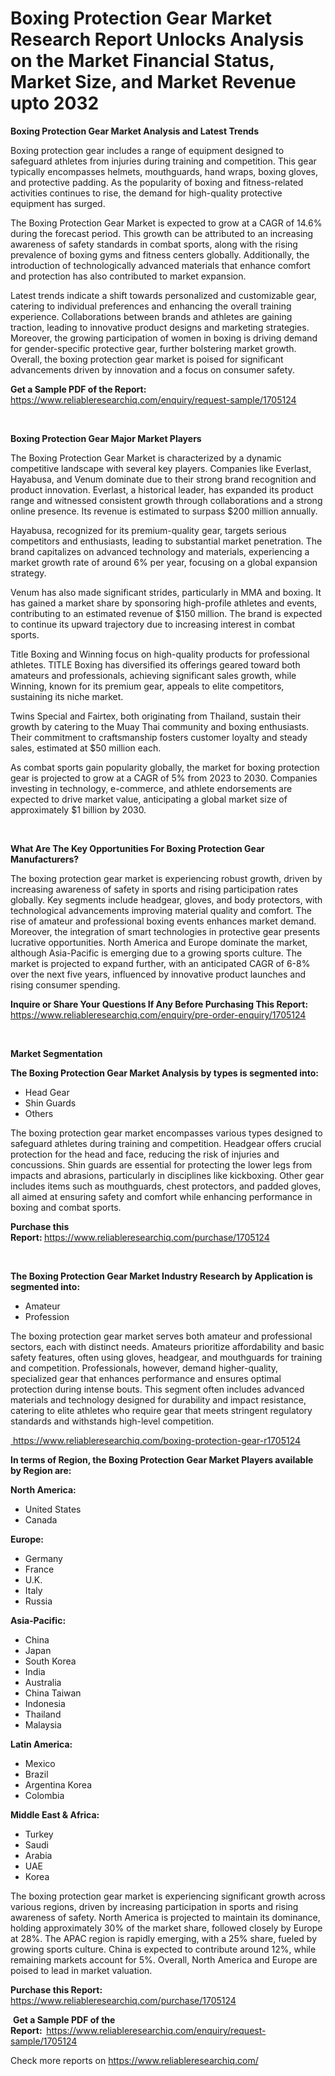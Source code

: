 <p><h1>Boxing Protection Gear Market Research Report Unlocks Analysis on the Market Financial Status, Market Size, and Market Revenue upto 2032</h1></p><p><strong>Boxing Protection Gear Market Analysis and Latest Trends</strong></p>
<p><p>Boxing protection gear includes a range of equipment designed to safeguard athletes from injuries during training and competition. This gear typically encompasses helmets, mouthguards, hand wraps, boxing gloves, and protective padding. As the popularity of boxing and fitness-related activities continues to rise, the demand for high-quality protective equipment has surged.</p><p>The Boxing Protection Gear Market is expected to grow at a CAGR of 14.6% during the forecast period. This growth can be attributed to an increasing awareness of safety standards in combat sports, along with the rising prevalence of boxing gyms and fitness centers globally. Additionally, the introduction of technologically advanced materials that enhance comfort and protection has also contributed to market expansion.</p><p>Latest trends indicate a shift towards personalized and customizable gear, catering to individual preferences and enhancing the overall training experience. Collaborations between brands and athletes are gaining traction, leading to innovative product designs and marketing strategies. Moreover, the growing participation of women in boxing is driving demand for gender-specific protective gear, further bolstering market growth. Overall, the boxing protection gear market is poised for significant advancements driven by innovation and a focus on consumer safety.</p></p>
<p><strong>Get a Sample PDF of the Report:&nbsp;</strong> <a href="https://www.reliableresearchiq.com/enquiry/request-sample/1705124?utm_campaign=2292&utm_medium=2&utm_source=Github&utm_content=ia&utm_term=27032025&utm_id=boxing-protection-gear">https://www.reliableresearchiq.com/enquiry/request-sample/1705124</a></p>
<p>&nbsp;</p>
<p><strong>Boxing Protection Gear Major Market Players</strong></p>
<p><p>The Boxing Protection Gear Market is characterized by a dynamic competitive landscape with several key players. Companies like Everlast, Hayabusa, and Venum dominate due to their strong brand recognition and product innovation. Everlast, a historical leader, has expanded its product range and witnessed consistent growth through collaborations and a strong online presence. Its revenue is estimated to surpass $200 million annually.</p><p>Hayabusa, recognized for its premium-quality gear, targets serious competitors and enthusiasts, leading to substantial market penetration. The brand capitalizes on advanced technology and materials, experiencing a market growth rate of around 6% per year, focusing on a global expansion strategy.</p><p>Venum has also made significant strides, particularly in MMA and boxing. It has gained a market share by sponsoring high-profile athletes and events, contributing to an estimated revenue of $150 million. The brand is expected to continue its upward trajectory due to increasing interest in combat sports.</p><p>Title Boxing and Winning focus on high-quality products for professional athletes. TITLE Boxing has diversified its offerings geared toward both amateurs and professionals, achieving significant sales growth, while Winning, known for its premium gear, appeals to elite competitors, sustaining its niche market.</p><p>Twins Special and Fairtex, both originating from Thailand, sustain their growth by catering to the Muay Thai community and boxing enthusiasts. Their commitment to craftsmanship fosters customer loyalty and steady sales, estimated at $50 million each.</p><p>As combat sports gain popularity globally, the market for boxing protection gear is projected to grow at a CAGR of 5% from 2023 to 2030. Companies investing in technology, e-commerce, and athlete endorsements are expected to drive market value, anticipating a global market size of approximately $1 billion by 2030.</p></p>
<p>&nbsp;</p>
<p><strong>What Are The Key Opportunities For Boxing Protection Gear Manufacturers?</strong></p>
<p><p>The boxing protection gear market is experiencing robust growth, driven by increasing awareness of safety in sports and rising participation rates globally. Key segments include headgear, gloves, and body protectors, with technological advancements improving material quality and comfort. The rise of amateur and professional boxing events enhances market demand. Moreover, the integration of smart technologies in protective gear presents lucrative opportunities. North America and Europe dominate the market, although Asia-Pacific is emerging due to a growing sports culture. The market is projected to expand further, with an anticipated CAGR of 6-8% over the next five years, influenced by innovative product launches and rising consumer spending.</p></p>
<p><strong>Inquire or Share Your Questions If Any Before Purchasing This Report:</strong> <a href="https://www.reliableresearchiq.com/enquiry/pre-order-enquiry/1705124?utm_campaign=2292&utm_medium=2&utm_source=Github&utm_content=ia&utm_term=27032025&utm_id=boxing-protection-gear">https://www.reliableresearchiq.com/enquiry/pre-order-enquiry/1705124</a></p>
<p>&nbsp;</p>
<p><strong>Market Segmentation</strong></p>
<p><strong>The Boxing Protection Gear Market Analysis by types is segmented into:</strong></p>
<p><ul><li>Head Gear</li><li>Shin Guards</li><li>Others</li></ul></p>
<p><p>The boxing protection gear market encompasses various types designed to safeguard athletes during training and competition. Headgear offers crucial protection for the head and face, reducing the risk of injuries and concussions. Shin guards are essential for protecting the lower legs from impacts and abrasions, particularly in disciplines like kickboxing. Other gear includes items such as mouthguards, chest protectors, and padded gloves, all aimed at ensuring safety and comfort while enhancing performance in boxing and combat sports.</p></p>
<p><strong>Purchase this Report:&nbsp;</strong><a href="https://www.reliableresearchiq.com/purchase/1705124?utm_campaign=2292&utm_medium=2&utm_source=Github&utm_content=ia&utm_term=27032025&utm_id=boxing-protection-gear">https://www.reliableresearchiq.com/purchase/1705124</a></p>
<p>&nbsp;</p>
<p><strong>The Boxing Protection Gear Market Industry Research by Application is segmented into:</strong></p>
<p><ul><li>Amateur</li><li>Profession</li></ul></p>
<p><p>The boxing protection gear market serves both amateur and professional sectors, each with distinct needs. Amateurs prioritize affordability and basic safety features, often using gloves, headgear, and mouthguards for training and competition. Professionals, however, demand higher-quality, specialized gear that enhances performance and ensures optimal protection during intense bouts. This segment often includes advanced materials and technology designed for durability and impact resistance, catering to elite athletes who require gear that meets stringent regulatory standards and withstands high-level competition.</p></p>
<p><a href="https://www.reliableresearchiq.com/boxing-protection-gear-r1705124?utm_campaign=2292&utm_medium=2&utm_source=Github&utm_content=ia&utm_term=27032025&utm_id=boxing-protection-gear">&nbsp;https://www.reliableresearchiq.com/boxing-protection-gear-r1705124</a></p>
<p><strong>In terms of Region, the Boxing Protection Gear Market Players available by Region are:</strong></p>
<p>
    <p> <strong> North America: </strong>
        <ul>
            <li>United States</li>
            <li>Canada</li>
        </ul>
        </p> 
    <p> <strong> Europe: </strong>
        <ul>
            <li>Germany</li>
            <li>France</li>
            <li>U.K.</li>
            <li>Italy</li>
            <li>Russia</li>
        </ul>
        </p> 
    <p> <strong> Asia-Pacific: </strong>
        <ul>
            <li>China</li>
            <li>Japan</li>
            <li>South Korea</li>
            <li>India</li>
            <li>Australia</li>
            <li>China Taiwan</li>
            <li>Indonesia</li>
            <li>Thailand</li>
            <li>Malaysia</li>
        </ul>
        </p> 
    <p> <strong> Latin America: </strong>
        <ul>
            <li>Mexico</li>
            <li>Brazil</li>
            <li>Argentina Korea</li>
            <li>Colombia</li>
        </ul>
        </p> 
    <p> <strong> Middle East & Africa: </strong>
        <ul>
            <li>Turkey</li>
            <li>Saudi</li>
            <li>Arabia</li>
            <li>UAE</li>
            <li>Korea</li>
        </ul>
    </p>
    </p>
<p><p>The boxing protection gear market is experiencing significant growth across various regions, driven by increasing participation in sports and rising awareness of safety. North America is projected to maintain its dominance, holding approximately 30% of the market share, followed closely by Europe at 28%. The APAC region is rapidly emerging, with a 25% share, fueled by growing sports culture. China is expected to contribute around 12%, while remaining markets account for 5%. Overall, North America and Europe are poised to lead in market valuation.</p></p>
<p><strong>Purchase this Report: </strong><a href="https://www.reliableresearchiq.com/purchase/1705124?utm_campaign=2292&utm_medium=2&utm_source=Github&utm_content=ia&utm_term=27032025&utm_id=boxing-protection-gear">https://www.reliableresearchiq.com/purchase/1705124</a></p>
<p>&nbsp;<strong>Get a Sample PDF of the Report:&nbsp;&nbsp;</strong><a href="https://www.reliableresearchiq.com/enquiry/request-sample/1705124?utm_campaign=2292&utm_medium=2&utm_source=Github&utm_content=ia&utm_term=27032025&utm_id=boxing-protection-gear">https://www.reliableresearchiq.com/enquiry/request-sample/1705124</a></p>
<p><strong></strong></p>
<p>Check more reports on <a href="https://www.reliableresearchiq.com/?utm_campaign=2292&utm_medium=2&utm_source=Github&utm_content=ia&utm_term=27032025&utm_id=boxing-protection-gear">https://www.reliableresearchiq.com/</a></p>